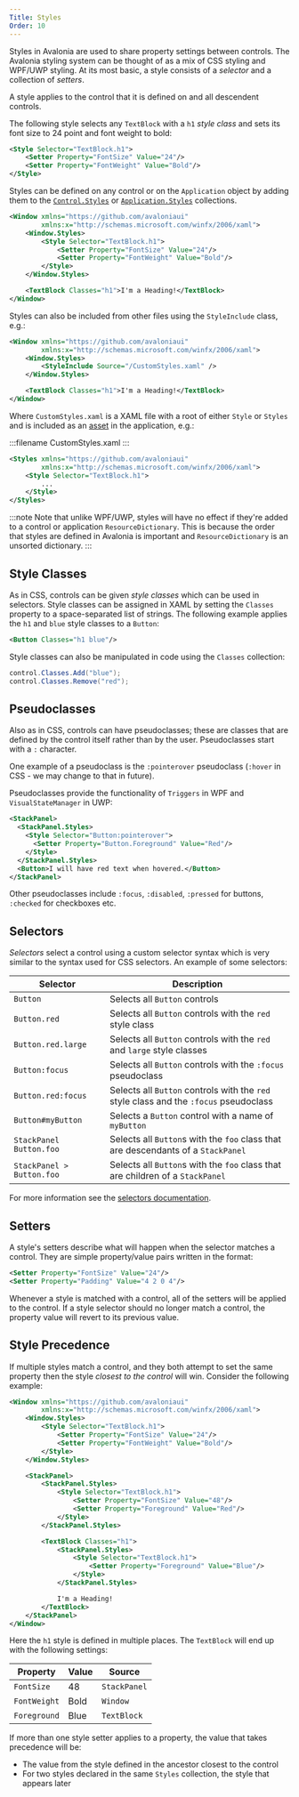 ```yaml
---
Title: Styles
Order: 10
---
```


Styles in Avalonia are used to share property settings between controls. The Avalonia styling
system can be thought of as a mix of CSS styling and WPF/UWP styling. At its most basic, a
style consists of a _selector_ and a collection of _setters_. 

A style applies to the control that it is defined on and all descendent controls.

The following style selects any `TextBlock` with a `h1` _style class_ and sets its font size to 24
point and font weight to bold:

```xml
<Style Selector="TextBlock.h1">
    <Setter Property="FontSize" Value="24"/>
    <Setter Property="FontWeight" Value="Bold"/>
</Style>
```

Styles can be defined on any control or on the `Application` object by adding them to the 
[`Control.Styles`](/api/Avalonia/StyledElement/0A46A84A) or 
[`Application.Styles`](/api/Avalonia/Application/04017CAF) collections.

```xml
<Window xmlns="https://github.com/avaloniaui"
        xmlns:x="http://schemas.microsoft.com/winfx/2006/xaml">
    <Window.Styles>
        <Style Selector="TextBlock.h1">
            <Setter Property="FontSize" Value="24"/>
            <Setter Property="FontWeight" Value="Bold"/>
        </Style>
    </Window.Styles>

    <TextBlock Classes="h1">I'm a Heading!</TextBlock>
</Window>
```

Styles can also be included from other files using the `StyleInclude` class, e.g.:

```xml
<Window xmlns="https://github.com/avaloniaui"
        xmlns:x="http://schemas.microsoft.com/winfx/2006/xaml">
    <Window.Styles>
        <StyleInclude Source="/CustomStyles.xaml" />
    </Window.Styles>

    <TextBlock Classes="h1">I'm a Heading!</TextBlock>
</Window>
```

Where `CustomStyles.xaml` is a XAML file with a root of either `Style` or `Styles` and is included
as an [asset](/docs/quickstart/assets) in the application, e.g.:

:::filename
CustomStyles.xaml
:::

```xml
<Styles xmlns="https://github.com/avaloniaui"
        xmlns:x="http://schemas.microsoft.com/winfx/2006/xaml">
    <Style Selector="TextBlock.h1">
        ...
    </Style>
</Styles>
```

:::note
Note that unlike WPF/UWP, styles will have no effect if they're added to a control or application
`ResourceDictionary`. This is because the order that styles are defined in Avalonia is important
and `ResourceDictionary` is an unsorted dictionary.
:::

## Style Classes

As in CSS, controls can be given *style classes* which can be used in selectors. Style classes
can be assigned in XAML by setting the `Classes` property to a space-separated list of strings.
The following example applies the `h1` and `blue` style classes to a `Button`:

```xml
<Button Classes="h1 blue"/>
```

Style classes can also be manipulated in code using the `Classes` collection:

```csharp
control.Classes.Add("blue");
control.Classes.Remove("red");
```

## Pseudoclasses

Also as in CSS, controls can have pseudoclasses; these are classes that are
defined by the control itself rather than by the user. Pseudoclasses start
with a `:` character.

One example of a pseudoclass is the `:pointerover`
pseudoclass (`:hover` in CSS - we may change to that in future).

Pseudoclasses provide the functionality of `Triggers` in WPF and
`VisualStateManager` in UWP:

```xml
<StackPanel>
  <StackPanel.Styles>
    <Style Selector="Button:pointerover">
      <Setter Property="Button.Foreground" Value="Red"/>
    </Style>
  </StackPanel.Styles>
  <Button>I will have red text when hovered.</Button>
</StackPanel>
```

Other pseudoclasses include `:focus`, `:disabled`, `:pressed` for buttons,
`:checked` for checkboxes etc.

## Selectors

_Selectors_ select a control using a custom selector syntax which is very similar to the syntax
used for CSS selectors. An example of some selectors:

|Selector|Description|
|--------|-----------|
|`Button`|Selects all `Button` controls|
|`Button.red`|Selects all `Button` controls with the `red` style class|
|`Button.red.large`|Selects all `Button` controls with the `red` and `large` style classes|
|`Button:focus`|Selects all `Button` controls with the `:focus` pseudoclass|
|`Button.red:focus`|Selects all `Button` controls with the `red` style class and the `:focus` pseudoclass|
|`Button#myButton`|Selects a `Button` control with a name of `myButton`|
|`StackPanel Button.foo`| Selects all `Button`s with the `foo` class that are descendants of a `StackPanel`|
|`StackPanel > Button.foo`| Selects all `Button`s with the `foo` class that are children of a `StackPanel`|

For more information see the  [selectors documentation](/docs/styles/selectors).

## Setters

A style's setters describe what will happen when the selector matches a control. They are simple
property/value pairs written in the format:

```xml
<Setter Property="FontSize" Value="24"/>
<Setter Property="Padding" Value="4 2 0 4"/>
```

Whenever a style is matched with a control, all of the setters will be applied to the control. 
If a style selector should no longer match a control, the property value will revert to its
previous value.

## Style Precedence

If multiple styles match a control, and they both attempt to set the same property then the style
_closest to the control_ will win. Consider the following example:

```xml
<Window xmlns="https://github.com/avaloniaui"
        xmlns:x="http://schemas.microsoft.com/winfx/2006/xaml">
    <Window.Styles>
        <Style Selector="TextBlock.h1">
            <Setter Property="FontSize" Value="24"/>
            <Setter Property="FontWeight" Value="Bold"/>
        </Style>
    </Window.Styles>

    <StackPanel>
        <StackPanel.Styles>
            <Style Selector="TextBlock.h1">
                <Setter Property="FontSize" Value="48"/>
                <Setter Property="Foreground" Value="Red"/>
            </Style>
        </StackPanel.Styles>

        <TextBlock Classes="h1">
            <StackPanel.Styles>
                <Style Selector="TextBlock.h1">
                    <Setter Property="Foreground" Value="Blue"/>
                </Style>
            </StackPanel.Styles>

            I'm a Heading!
        </TextBlock>
    </StackPanel>
</Window>
```

Here the `h1` style is defined in multiple places. The `TextBlock` will end up with the following
settings:

|Property|Value|Source|
|--------|-----|------|
|`FontSize`|48|`StackPanel`|
|`FontWeight`|Bold|`Window`|
|`Foreground`|Blue|`TextBlock`|

If more than one style setter applies to a property, the value that takes precedence will be:

- The value from the style defined in the ancestor closest to the control
- For two styles declared in the same `Styles` collection, the style that appears later
